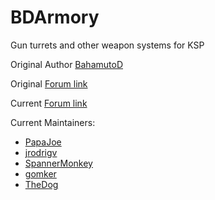 BDArmory
========

Gun turrets and other weapon systems for KSP

Original Author [BahamutoD](https://github.com/BahamutoD)

Original [Forum link](http://forum.kerbalspaceprogram.com/threads/85209-BDArmory)

Current [Forum link](http://forum.kerbalspaceprogram.com/index.php?/topic/155014-13-bdarmory-continued-v0211-5282017-vessel-mover-camera-tools-bdmk22-destruction-effects-burn-together/)

Current Maintainers:
- [PapaJoe](https://github.com/PapaJoesSoup)
- [jrodrigv](https://github.com/jrodrigv)
- [SpannerMonkey](https://github.com/SpannerMonkey)
- [gomker](https://github.com/gomker)
- [TheDog](https://github.com/TheDogKSP)


